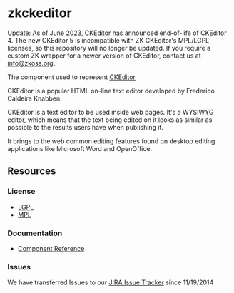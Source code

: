 zkckeditor
==========

Update: As of June 2023, CKEditor has announced end-of-life of CKEditor 4. The new CKEditor 5 is incompatible with ZK CKEditor's MPL/LGPL licenses, so this repository will no longer be updated. If you require a custom ZK wrapper for a newer version of CKEditor, contact us at info@zkoss.org.

The component used to represent [CKEditor][1]

CKEditor is a popular HTML on-line text editor developed by Frederico Caldeira Knabben.

CKEditor is a text editor to be used inside web pages. It's a WYSIWYG editor, which means that the text being edited on it looks as similar as possible to the results users have when publishing it.

It brings to the web common editing features found on desktop editing applications like Microsoft Word and OpenOffice.

## Resources

### License
 * [LGPL](http://www.gnu.org/licenses/lgpl.html)
 * [MPL](http://www.mozilla.org/MPL/2.0/)

### Documentation
 * [Component Reference][2]


  [1]: http://ckeditor.com/
  [2]: http://books.zkoss.org/wiki/ZK_Component_Reference/Input/CKEditor

### Issues
We have transferred Issues to our [JIRA Issue Tracker](http://tracker.zkoss.org/browse/ZKCK) since 11/19/2014
